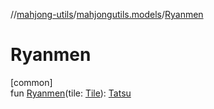 //[mahjong-utils](../../index.md)/[mahjongutils.models](index.md)/[Ryanmen](-ryanmen.md)

# Ryanmen

[common]\
fun [Ryanmen](-ryanmen.md)(tile: [Tile](-tile/index.md)): [Tatsu](-tatsu/index.md)
